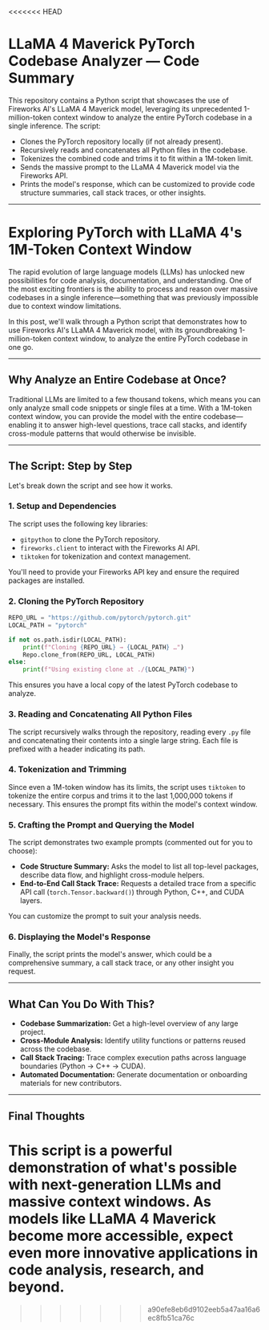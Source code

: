 <<<<<<< HEAD
# LLaMA 4 Maverick PyTorch Codebase Analyzer — Code Summary

This repository contains a Python script that showcases the use of Fireworks AI's LLaMA 4 Maverick model, leveraging its unprecedented 1-million-token context window to analyze the entire PyTorch codebase in a single inference. The script:

- Clones the PyTorch repository locally (if not already present).
- Recursively reads and concatenates all Python files in the codebase.
- Tokenizes the combined code and trims it to fit within a 1M-token limit.
- Sends the massive prompt to the LLaMA 4 Maverick model via the Fireworks API.
- Prints the model's response, which can be customized to provide code structure summaries, call stack traces, or other insights.

---

# Exploring PyTorch with LLaMA 4's 1M-Token Context Window

The rapid evolution of large language models (LLMs) has unlocked new possibilities for code analysis, documentation, and understanding. One of the most exciting frontiers is the ability to process and reason over massive codebases in a single inference—something that was previously impossible due to context window limitations.

In this post, we'll walk through a Python script that demonstrates how to use Fireworks AI's LLaMA 4 Maverick model, with its groundbreaking 1-million-token context window, to analyze the entire PyTorch codebase in one go.

---

## Why Analyze an Entire Codebase at Once?

Traditional LLMs are limited to a few thousand tokens, which means you can only analyze small code snippets or single files at a time. With a 1M-token context window, you can provide the model with the entire codebase—enabling it to answer high-level questions, trace call stacks, and identify cross-module patterns that would otherwise be invisible.

---

## The Script: Step by Step

Let's break down the script and see how it works.

### 1. **Setup and Dependencies**

The script uses the following key libraries:
- `gitpython` to clone the PyTorch repository.
- `fireworks.client` to interact with the Fireworks AI API.
- `tiktoken` for tokenization and context management.

You'll need to provide your Fireworks API key and ensure the required packages are installed.

### 2. **Cloning the PyTorch Repository**

```python
REPO_URL = "https://github.com/pytorch/pytorch.git"
LOCAL_PATH = "pytorch"

if not os.path.isdir(LOCAL_PATH):
    print(f"Cloning {REPO_URL} → {LOCAL_PATH} …")
    Repo.clone_from(REPO_URL, LOCAL_PATH)
else:
    print(f"Using existing clone at ./{LOCAL_PATH}")
```

This ensures you have a local copy of the latest PyTorch codebase to analyze.

### 3. **Reading and Concatenating All Python Files**

The script recursively walks through the repository, reading every `.py` file and concatenating their contents into a single large string. Each file is prefixed with a header indicating its path.

### 4. **Tokenization and Trimming**

Since even a 1M-token window has its limits, the script uses `tiktoken` to tokenize the entire corpus and trims it to the last 1,000,000 tokens if necessary. This ensures the prompt fits within the model's context window.

### 5. **Crafting the Prompt and Querying the Model**

The script demonstrates two example prompts (commented out for you to choose):
- **Code Structure Summary:** Asks the model to list all top-level packages, describe data flow, and highlight cross-module helpers.
- **End-to-End Call Stack Trace:** Requests a detailed trace from a specific API call (`torch.Tensor.backward()`) through Python, C++, and CUDA layers.

You can customize the prompt to suit your analysis needs.

### 6. **Displaying the Model's Response**

Finally, the script prints the model's answer, which could be a comprehensive summary, a call stack trace, or any other insight you request.

---

## What Can You Do With This?

- **Codebase Summarization:** Get a high-level overview of any large project.
- **Cross-Module Analysis:** Identify utility functions or patterns reused across the codebase.
- **Call Stack Tracing:** Trace complex execution paths across language boundaries (Python → C++ → CUDA).
- **Automated Documentation:** Generate documentation or onboarding materials for new contributors.

---

## Final Thoughts

This script is a powerful demonstration of what's possible with next-generation LLMs and massive context windows. As models like LLaMA 4 Maverick become more accessible, expect even more innovative applications in code analysis, research, and beyond.
=======

>>>>>>> a90efe8eb6d9102eeb5a47aa16a6ec8fb51ca76c
